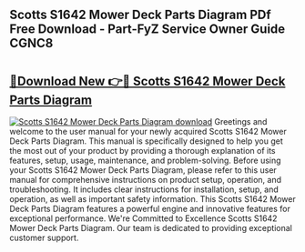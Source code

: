## Scotts S1642 Mower Deck Parts Diagram PDf Free Download - Part-FyZ Service Owner Guide CGNC8

# <h2><a href="http://dfirshw.blite.top/?on=Scotts+S1642+Mower+Deck+Parts+Diagram">🔗Download New 👉🔴 Scotts S1642 Mower Deck Parts Diagram</a></h2>

[![Scotts S1642 Mower Deck Parts Diagram download](https://i.imgur.com/lujVjoI.png)](http://dfirshw.blite.top/?on=Scotts+S1642+Mower+Deck+Parts+Diagram)
Greetings and welcome to the user manual for your newly acquired Scotts S1642 Mower Deck Parts Diagram. This manual is specifically designed to help you get the most out of your product by providing a thorough explanation of its features, setup, usage, maintenance, and problem-solving. Before using your Scotts S1642 Mower Deck Parts Diagram, please refer to this user manual for comprehensive instructions on product setup, operation, and troubleshooting. It includes clear instructions for installation, setup, and operation, as well as important safety information. This Scotts S1642 Mower Deck Parts Diagram features a powerful engine and innovative features for exceptional performance. We're Committed to Excellence Scotts S1642 Mower Deck Parts Diagram. Our team is dedicated to providing exceptional customer support.
